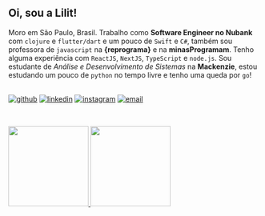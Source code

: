 ## Oi, sou a Lilit!

Moro em São Paulo, Brasil. Trabalho como <b>Software Engineer no Nubank</b> com `clojure` e `flutter/dart` e um pouco de `Swift` e `C#`, também sou professora de `javascript` na <b>{reprograma}</b> e na <b>minasProgramam</b>. Tenho alguma experiência com `ReactJS`, `NextJS`, `TypeScript` e `node.js`. Sou estudante de <i>Análise e Desenvolvimento de Sistemas</i> na <b>Mackenzie</b>, estou estudando um pouco de `python` no tempo livre e tenho uma queda por `go`!

<br>
<div>
  <a href="https://gist.github.com/lilitbandeira"><img alt="github" src="https://img.shields.io/badge/Follow-100000?style=for-the-badge&logo=github&logoColor=white"/></a>
  <a href="https://www.linkedin.com/in/lilitbandeira"><img alt="linkedin" src="https://img.shields.io/badge/LinkedIn-0077B5?style=for-the-badge&logo=linkedin&logoColor=white"/></a>
  <a href="https://www.instagram.com/lilitbandeira/"><img alt="instagram" src="https://img.shields.io/badge/Instagram-E4405F?style=for-the-badge&logo=instagram&logoColor=white" /></a>
  <a href="mailto:devlilitbandeira@gmail.com"><img alt="email" src="https://img.shields.io/badge/Gmail-D14836?style=for-the-badge&logo=gmail&logoColor=white"/></a>
</div>

##  
<br>
  
<div>
  <a href="https://github.com/lilitbandeira/">
    <img height=160 src="https://github-readme-stats.vercel.app/api?username=lilitbandeira&show_icons=true&theme=tokyonight&count_private=true&includes_all_commits=true" />
    <img height=160 src="https://github-readme-stats.vercel.app/api/top-langs/?username=lilitbandeira&show_icons=true&hide=html&layout=compact&theme=tokyonight&count_private=true&includes_all_commits=true" />
  </a>
</div>
